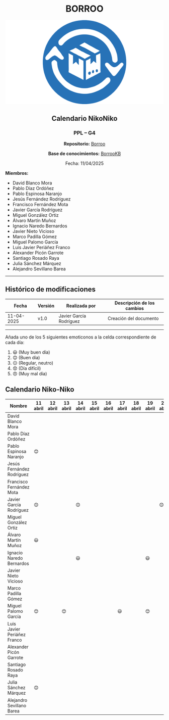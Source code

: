 <div align=center>

# BORROO

![](../imagenes/borrooLogo.png)

## Calendario NikoNiko

### PPL – G4

**Repositorio:** [Borroo](https://github.com/ISPP-2425-G4/borroo)

**Base de conocimientos:** [BorrooKB](https://borrookb.netlify.app/)

Fecha: 11/04/2025

</div>

**Miembros:**

- David Blanco Mora
- Pablo Díaz Ordóñez
- Pablo Espinosa Naranjo
- Jesús Fernández Rodríguez
- Francisco Fernández Mota
- Javier García Rodríguez
- Miguel González Ortiz
- Álvaro Martín Muñoz
- Ignacio Naredo Bernardos
- Javier Nieto Vicioso
- Marco Padilla Gómez
- Miguel Palomo García
- Luis Javier Periáñez Franco
- Alexander Picón Garrote
- Santiago Rosado Raya
- Julia Sánchez Márquez
- Alejandro Sevillano Barea

---

## **Histórico de modificaciones**

| Fecha      | Versión | Realizada por           | Descripción de los cambios |
| ---------- | ------- | ----------------------- | -------------------------- |
| 11-04-2025 | v1.0    | Javier García Rodríguez | Creación del documento     |

---

Añada uno de los 5 siguientes emoticonos a la celda correspondiente de cada día:

1. :smiley: (Muy buen día)
2. :blush: (Buen día)
3. :neutral_face: (Regular, neutro)
4. :worried: (Día difícil)
5. :angry: (Muy mal día)

## Calendario Niko-Niko

| Nombre                      | 11 abril | 12 abril | 13 abril | 14 abril | 15 abril | 16 abril | 17 abril | 18 abril | 19 abril | 20 abril | 21 abril | 22 abril | 23 abril | 24 abril | 25 abril | 26 abril | 27 abril | 28 abril | 29 abril | 30 abril | 1 mayo |
|-----------------------------|----------|----------|----------|----------|----------|----------|----------|----------|----------|----------|----------|----------|----------|----------|----------|----------|----------|----------|----------|----------|--------|
| David Blanco Mora           |          |          |          |          |          |          |          |          |          |          |          |          |  :smiley:|          |          |          |:smiley:|          | :smiley:|:neutral_face:|:neutral_face:|
| Pablo Díaz Ordóñez          |          |          |          |          |          |          |          |          |          |          |     :blush:     |     :worried:      |         |      :blush:     |         |      :blush:    |          |          |    :neutral_face:       |    :blush:     |     :blush:   |
| Pablo Espinosa Naranjo      |  :blush: |          |          |          |          |          |          |          |          |          |          |          |  :blush: |          |  :blush: |          |          |          |   :blush:    |   :blush:| :blush:  |
| Jesús Fernández Rodríguez   |          |          |          |          |          |          |          |          |          |          |          |          |          |          |          |          |          |          |          |          |        |
| Francisco Fernández Mota    |          |          |          |          |          |          |          |          |          |          |          |          |          |   :neutral_face:       |          |          |          |          |   :angry:       |          |        |
| Javier García Rodríguez     |:blush:|          |          |:blush:|          |          |          |          |          |:blush:|:neutral_face:|:neutral_face:|:worried:|:worried:|:neutral_face:|          |          |          |:angry:|:neutral_face:|:neutral_face:|
| Miguel González Ortiz       |          |          |          |          |          |          |          |          |          |          |          |          | :blush: | :blush: | :blush: | :smiley: | :blush: |          | :neutral_face: |          | :neutral_face: |
| Álvaro Martín Muñoz         |    :smiley:      |          |          |          |          |          |          |          |          |          |          |     :blush:     |          |     :smiley:     |      :blush:      |          |          |          |          |      :smiley:         |     :smiley:   |
| Ignacio Naredo Bernardos    |          |          |          |      :smiley:   |          |          |        |          |     :smiley:      |          |          |     :smiley:     |:smiley:          |:smiley:          |          |          |          |     :smiley:     |:smiley:          |:smiley:          |  :smiley:      |
| Javier Nieto Vicioso        |          |          |          |          |          |          |          |          |          |          |          |          |          |  :blush:  | :smiley:  |          |          |          |   :blush:   |  :blush:   |        |
| Marco Padilla Gómez         |          |          |          |          |          |          |          |          |          |          |          |          |          |          |          |          |          |          |          |          |        |
| Miguel Palomo García        |     :blush:     |          |       :blush:   |          |          |          |      :smiley:    |          |    :blush:      |          |          |          |          |          |          |          |       :smiley:   |          |     :smiley:     |          |        |
| Luis Javier Periáñez Franco |          |          |          |          |          |          |          |          |          |          |          |          |          |          |          |          |          |          |   :blush:       |    :blush:      |    :blush:    |
| Alexander Picón Garrote     |          |          |          |          |          |          |          |          |          |          |          |          |          |          |          |          |          |          |          |          |        |
| Santiago Rosado Raya        |          |          |          |          |          |          |          |          |          |          |          |  :blush: | :blush:  |  :blush: |  :blush: |          |          |          |  :blush: | :smiley: | :neutral_face: |
| Julia Sánchez Márquez       |:blush:   |          |          |          |          |          |          |          |          |          |          |          |          |          |:blush:   |:smiley:  |          |          | :smiley: |:smiley:  |:smiley:|
| Alejandro Sevillano Barea   |          |          |          |          |          |          |          |          |          |          |          |          |          |          |          |          |          |          |          |          |        |
